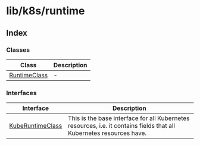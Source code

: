 # lib/k8s/runtime

## Index

### Classes

| Class | Description |
| ------ | ------ |
| [RuntimeClass](classes/RuntimeClass.md) | - |

### Interfaces

| Interface | Description |
| ------ | ------ |
| [KubeRuntimeClass](interfaces/KubeRuntimeClass.md) | This is the base interface for all Kubernetes resources, i.e. it contains fields that all Kubernetes resources have. |
